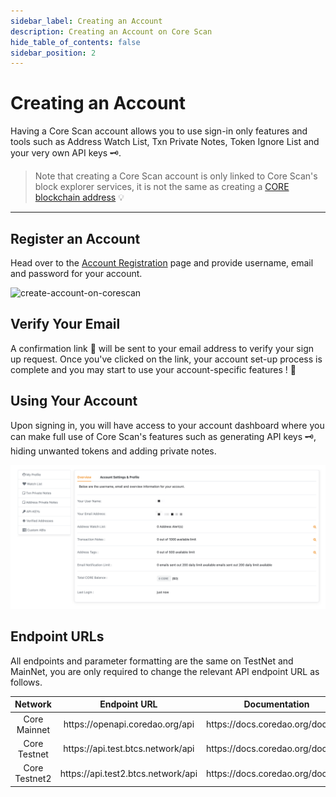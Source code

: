 ```yaml
---
sidebar_label: Creating an Account
description: Creating an Account on Core Scan
hide_table_of_contents: false
sidebar_position: 2
---
```


# Creating an Account

Having a Core Scan account allows you to use sign-in only features and tools such as Address Watch List, Txn Private Notes, Token Ignore List and your very own API keys 🗝.

> Note that creating a Core Scan account is only linked to Core Scan's block explorer services, it is not the same as creating a [CORE blockchain address](https://info.etherscan.com/what-is-an-ethereum-address/) 💡

***

## Register an Account

Head over to the [Account Registration](https://scan.coredao.org/register) page and provide username, email and password for your account.

![create-account-on-corescan](../assets/image\(2\).png)

## Verify Your Email

A confirmation link 🔗 will be sent to your email address to verify your sign up request. Once you've clicked on the link, your account set-up process is complete and you may start to use your account-specific features ! 🎉

## Using Your Account

Upon signing in, you will have access to your account dashboard where you can make full use of Core Scan's features such as generating API keys 🗝, hiding unwanted tokens and adding private notes.

![create-account-on-corescan](../assets/image.png)

## Endpoint URLs

All endpoints and parameter formatting are the same on TestNet and MainNet, you are only required to change the relevant API endpoint URL as follows.

<table><thead><tr><th width="155.33333333333331" align="center">Network</th><th align="center">Endpoint URL</th><th align="center">Documentation</th></tr></thead><tbody><tr><td align="center">Core Mainnet</td><td align="center">https://openapi.coredao.org/api</td><td align="center">https://docs.coredao.org/docs/api</td></tr><tr><td align="center">Core Testnet</td><td align="center">https://api.test.btcs.network/api</td><td align="center">https://docs.coredao.org/docs/api</td></tr><tr><td align="center">Core Testnet2</td><td align="center">https://api.test2.btcs.network/api</td><td align="center">https://docs.coredao.org/docs/api</td></tr></tbody></table>